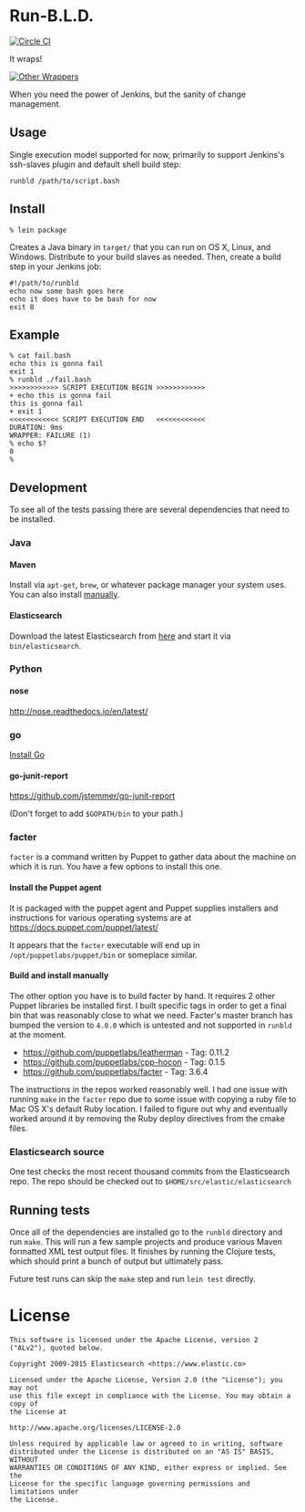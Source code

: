 # Run-B.L.D.

[![Circle CI](https://circleci.com/gh/elastic/runbld/tree/master.svg?style=svg&circle-token=9f37d8182532f6539f497ca287a82a788e9007ef)](https://circleci.com/gh/elastic/runbld/tree/master)

It wraps!

[![Other Wrappers](https://upload.wikimedia.org/wikipedia/en/1/1f/Rundmc_2.jpg)](https://en.wikipedia.org/wiki/Run%E2%80%93D.M.C.)

When you need the power of Jenkins, but the sanity of change
management.

## Usage

Single execution model supported for now, primarily to support
Jenkins's ssh-slaves plugin and default shell build step:

```
runbld /path/to/script.bash
```

## Install

```
% lein package
```

Creates a Java binary in `target/` that you can run on OS X, Linux,
and Windows. Distribute to your build slaves as needed. Then, create a
build step in your Jenkins job:

```
#!/path/to/runbld
echo now some bash goes here
echo it does have to be bash for now
exit 0
```

## Example

```
% cat fail.bash 
echo this is gonna fail
exit 1
% runbld ./fail.bash
>>>>>>>>>>>> SCRIPT EXECUTION BEGIN >>>>>>>>>>>>
+ echo this is gonna fail
this is gonna fail
+ exit 1
<<<<<<<<<<<< SCRIPT EXECUTION END   <<<<<<<<<<<<
DURATION: 9ms
WRAPPER: FAILURE (1)
% echo $?
0
%
```

## Development

To see all of the tests passing there are several dependencies that
need to be installed.

### Java

#### Maven

Install via `apt-get`, `brew`, or whatever package manager your
system uses.  You can also install [manually](https://maven.apache.org/install.html).

#### Elasticsearch

Download the latest Elasticsearch from [here](https://www.elastic.co/downloads/elasticsearch) and start it via
`bin/elasticsearch`.

### Python

#### nose

<http://nose.readthedocs.io/en/latest/>

### go

[Install Go](https://golang.org/doc/install)

#### go-junit-report

<https://github.com/jstemmer/go-junit-report>

(Don't forget to add `$GOPATH/bin` to your path.)

### facter

`facter` is a command written by Puppet to gather data about the
machine on which it is run.  You have a few options to install this
one.

#### Install the Puppet agent

It is packaged with the puppet agent and Puppet supplies
installers and instructions for various operating systems are at
<https://docs.puppet.com/puppet/latest/>

It appears that the `facter` executable will end up in
`/opt/puppetlabs/puppet/bin` or someplace similar.

#### Build and install manually

The other option you have is to build facter by hand.  It requires
2 other Puppet libraries be installed first.  I built specific
tags in order to get a final bin that was reasonably close to what
we need.  Facter's master branch has bumped the version to `4.0.0`
which is untested and not supported in `runbld` at the moment.

-   <https://github.com/puppetlabs/leatherman> - Tag: 0.11.2
-   <https://github.com/puppetlabs/cpp-hocon> - Tag: 0.1.5
-   <https://github.com/puppetlabs/facter> - Tag: 3.6.4

The instructions in the repos worked reasonably well.  I had one
issue with running `make` in the `facter` repo due to some issue
with copying a ruby file to Mac OS X's default Ruby location.  I
failed to figure out why and eventually worked around it by
removing the Ruby deploy directives from the cmake files.

### Elasticsearch source

One test checks the most recent thousand commits from the
Elasticsearch repo.  The repo should be checked out to
`$HOME/src/elastic/elasticsearch`

## Running tests

Once all of the dependencies are installed go to the `runbld`
directory and run `make`.  This will run a few sample projects and
produce various Maven formatted XML test output files.  It finishes
by running the Clojure tests, which should print a bunch of output
but ultimately pass.

Future test runs can skip the `make` step and run `lein test`
directly.

# License

```
This software is licensed under the Apache License, version 2 ("ALv2"), quoted below.

Copyright 2009-2015 Elasticsearch <https://www.elastic.co>

Licensed under the Apache License, Version 2.0 (the "License"); you may not
use this file except in compliance with the License. You may obtain a copy of
the License at

http://www.apache.org/licenses/LICENSE-2.0

Unless required by applicable law or agreed to in writing, software
distributed under the License is distributed on an "AS IS" BASIS, WITHOUT
WARRANTIES OR CONDITIONS OF ANY KIND, either express or implied. See the
License for the specific language governing permissions and limitations under
the License.
```
